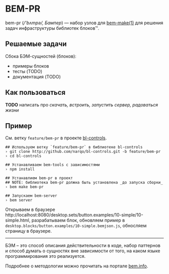 BEM-PR
======

bem-pr (*/'bʌmpə/, Бампер*) — набор узлов для
[bem-make(1)](http://github.com/bem/bem-tools) для решения задач инфраструктуры
библиотек блоков™.

Решаемые задачи
---------------

Сбока БЭМ-сущностей (блоков):

* примеры блоков
* тесты (TODO)
* документация (TODO)

Как пользоваться
----------------

**TODO** написать про _скачать, встроить, запустить сервер, радоваться жизни_

Пример
------

См. ветку `feature/bem-pr` в проекте [bl-controls](http://github.com/narqo/bl-controls).

    ## Используем ветку `feature/bem-pr` в библиотеке bl-controls
    › git clone http://github.com/narqo/bl-controls.git -b feature/bem-pr
    › cd bl-controls

    ## Устанавливаем bem-tools с зависимостями
    › npm install

    ## Устанавлием bem-pr в проект
    ## NOTE: библиотека bem-pr должна быть установлена _до запуска сборки_
    › bem make bem-pr

    ## Запускаем bem-server
    › bem server

Открываем в браузере http://localhost:8080/desktop.sets/button.examples/10-simple/10-simple.html,
разрабатываем блок, обновляем пример в `desktop.blocks/button.examples/10-simple.bemjson.js`,
обносляем страницу в браузере.

---

БЭМ – это способ описания действительности в коде, набор паттернов и способ
думать о сущностях вне зависимости от того, на каком языке программирования 
это реализуется.

Подробнее о методологии можно прочитать на портале
[bem.info](http://ru.bem.info).
